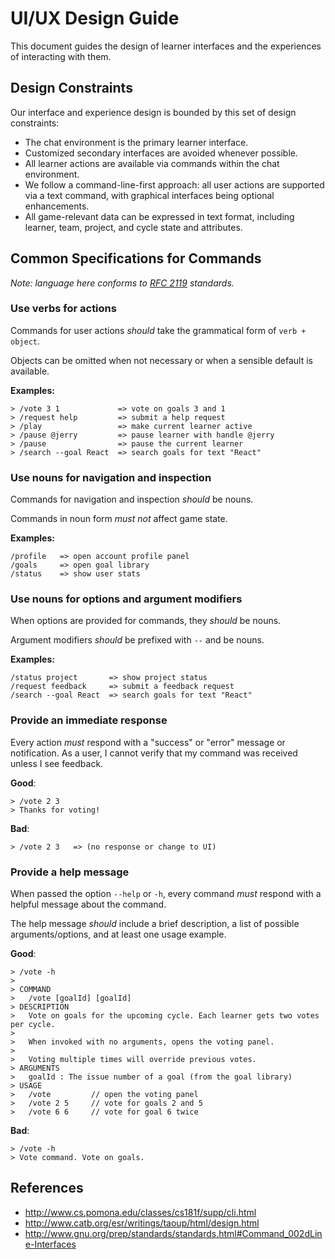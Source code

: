 # UI/UX Design Guide

This document guides the design of learner interfaces and the experiences of interacting with them.

## Design Constraints

Our interface and experience design is bounded by this set of design constraints:

- The chat environment is the primary learner interface.
- Customized secondary interfaces are avoided whenever possible.
- All learner actions are available via commands within the chat environment.
- We follow a command-line-first approach: all user actions are supported via a text command, with graphical interfaces being optional enhancements.
- All game-relevant data can be expressed in text format, including learner, team, project, and cycle state and attributes.

## Common Specifications for Commands

_Note: language here conforms to [RFC 2119](https://www.ietf.org/rfc/rfc2119.txt) standards._

### Use verbs for actions

Commands for user actions _should_ take the grammatical form of `verb + object`.

Objects can be omitted when not necessary or when a sensible default is available.

**Examples:**

```
> /vote 3 1             => vote on goals 3 and 1
> /request help         => submit a help request
> /play                 => make current learner active
> /pause @jerry         => pause learner with handle @jerry
> /pause                => pause the current learner
> /search --goal React  => search goals for text "React"
```

### Use nouns for navigation and inspection

Commands for navigation and inspection _should_ be nouns.

Commands in noun form _must not_ affect game state.

**Examples:**

```
/profile   => open account profile panel
/goals     => open goal library
/status    => show user stats
```

### Use nouns for options and argument modifiers

When options are provided for commands, they _should_ be nouns.

Argument modifiers _should_ be prefixed with `--` and be nouns.

**Examples:**

```
/status project       => show project status
/request feedback     => submit a feedback request
/search --goal React  => search goals for text "React"
```

### Provide an immediate response

Every action _must_ respond with a "success" or "error" message or notification. As a user, I cannot verify that my command was received unless I see feedback.

**Good**:

```
> /vote 2 3
> Thanks for voting!
```

**Bad**:

```
> /vote 2 3   => (no response or change to UI)
```

### Provide a help message

When passed the option `--help` or `-h`, every command _must_ respond with a helpful message about the command.

The help message _should_ include a brief description, a list of possible arguments/options, and at least one usage example.

**Good**:

```
> /vote -h
>
> COMMAND
>   /vote [goalId] [goalId]
> DESCRIPTION
>   Vote on goals for the upcoming cycle. Each learner gets two votes per cycle.
>
>   When invoked with no arguments, opens the voting panel.
>
>   Voting multiple times will override previous votes.
> ARGUMENTS
>   goalId : The issue number of a goal (from the goal library)
> USAGE
>   /vote         // open the voting panel
>   /vote 2 5     // vote for goals 2 and 5
>   /vote 6 6     // vote for goal 6 twice
```

**Bad**:

```
> /vote -h
> Vote command. Vote on goals.
```

## References

- http://www.cs.pomona.edu/classes/cs181f/supp/cli.html
- http://www.catb.org/esr/writings/taoup/html/design.html
- http://www.gnu.org/prep/standards/standards.html#Command_002dLine-Interfaces
